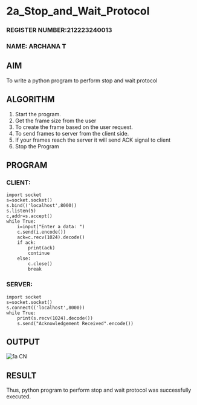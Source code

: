 # 2a_Stop_and_Wait_Protocol
### REGISTER NUMBER:212223240013  
### NAME: ARCHANA T  
## AIM 
To write a python program to perform stop and wait protocol
## ALGORITHM
1. Start the program.
2. Get the frame size from the user
3. To create the frame based on the user request.
4. To send frames to server from the client side.
5. If your frames reach the server it will send ACK signal to client
6. Stop the Program
## PROGRAM
### CLIENT:
```
import socket
s=socket.socket()
s.bind(('localhost',8000))
s.listen(5)
c,addr=s.accept()
while True:
    i=input("Enter a data: ")
    c.send(i.encode())
    ack=c.recv(1024).decode()
    if ack:
        print(ack)
        continue
    else:
        c.close()
        break
```


### SERVER:
```
import socket
s=socket.socket()
s.connect(('localhost',8000))
while True:
    print(s.recv(1024).decode())
    s.send("Acknowledgement Received".encode())
```
## OUTPUT

![1a CN](https://github.com/ARCHANAT1305/2a_Stop_and_Wait_Protocol/assets/145975189/50e2b37f-0337-4a6f-8a34-a1ea7b3e64e9)


## RESULT
Thus, python program to perform stop and wait protocol was successfully executed.
